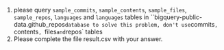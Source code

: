 1. please query `sample_commits`, `sample_contents`, `sample_files`, `sample_repos`, `languages` and `languages` tables in ``bigquery-public-data.github_repos` database to solve this problem, don't use `commits`, `contents`, `files` and `repos` tables
2. Please complete the file result.csv with your answer.